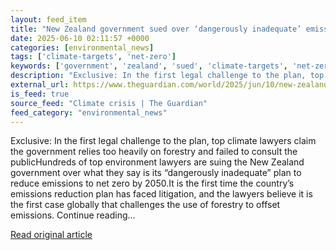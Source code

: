 ```yaml
---
layout: feed_item
title: "New Zealand government sued over ‘dangerously inadequate’ emissions reduction plan"
date: 2025-06-10 02:11:57 +0000
categories: [environmental_news]
tags: ['climate-targets', 'net-zero']
keywords: ['government', 'zealand', 'sued', 'climate-targets', 'net-zero']
description: "Exclusive: In the first legal challenge to the plan, top climate lawyers claim the government relies too heavily on forestry and failed to consult the public..."
external_url: https://www.theguardian.com/world/2025/jun/10/new-zealand-government-sued-over-dangerously-inadequate-emissions-reduction-plan-ntwnfb
is_feed: true
source_feed: "Climate crisis | The Guardian"
feed_category: "environmental_news"
---
```


Exclusive: In the first legal challenge to the plan, top climate lawyers claim the government relies too heavily on forestry and failed to consult the publicHundreds of top environment lawyers are suing the New Zealand government over what they say is its “dangerously inadequate” plan to reduce emissions to net zero by 2050.It is the first time the country’s emissions reduction plan has faced litigation, and the lawyers believe it is the first case globally that challenges the use of forestry to offset emissions. Continue reading...

[Read original article](https://www.theguardian.com/world/2025/jun/10/new-zealand-government-sued-over-dangerously-inadequate-emissions-reduction-plan-ntwnfb)
